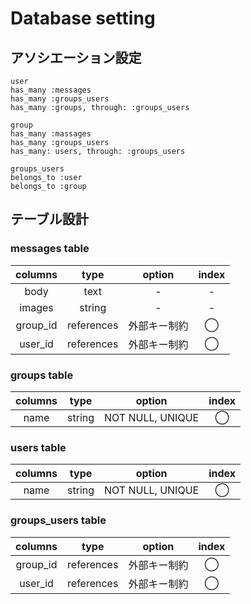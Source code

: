 
# Database setting



## アソシエーション設定

    user  
    has_many :messages  
    has_many :groups_users  
    has_many :groups, through: :groups_users  

    group  
    has_many :massages  
    has_many :groups_users  
    has_many: users, through: :groups_users  

    groups_users  
    belongs_to :user  
    belongs_to :group  



## テーブル設計
### messages table
|columns|type|option|index|
|:-:|:-:|:-:|:-:|
|body|text|-|-|
|images|string|-|-|
|group_id|references|外部キー制約|◯|
|user_id|references|外部キー制約|◯|


### groups table
|columns|type|option|index|
|:-:|:-:|:-:|:-:|
|name|string|NOT NULL, UNIQUE|◯|

### users table
|columns|type|option|index|
|:-:|:-:|:-:|:-:|
|name|string|NOT NULL, UNIQUE|◯|



### groups_users table
|columns|type|option|index|
|:-:|:-:|:-:|:-:|
|group_id|references|外部キー制約|◯|
|user_id|references|外部キー制約|◯|


